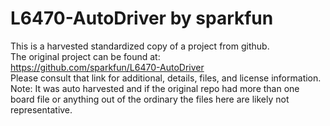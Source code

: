 
# L6470-AutoDriver by sparkfun  
This is a harvested standardized copy of a project from github.  
The original project can be found at:  
https://github.com/sparkfun/L6470-AutoDriver  
Please consult that link for additional, details, files, and license information.  
Note: It was auto harvested and if the original repo had more than one board file or anything out of the ordinary the files here are likely not representative.  
    